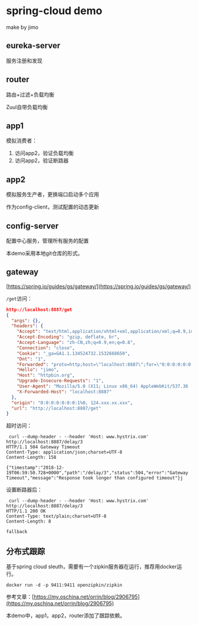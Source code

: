 # spring-cloud demo

make by jimo


## eureka-server
服务注册和发现

## router
路由+过滤+负载均衡

Zuul自带负载均衡

## app1
模拟消费者：
1. 访问app2，验证负载均衡
2. 访问app2，验证断路器

## app2
模拟服务生产者，更换端口启动多个应用

作为config-client，测试配置的动态更新

## config-server
配置中心服务，管理所有服务的配置

本demo采用本地git仓库的形式。

## gateway
[https://spring.io/guides/gs/gateway/](https://spring.io/guides/gs/gateway/)

`/get`访问：
```json 
http://localhost:8887/get
{
  "args": {}, 
  "headers": {
    "Accept": "text/html,application/xhtml+xml,application/xml;q=0.9,image/webp,image/apng,*/*;q=0.8", 
    "Accept-Encoding": "gzip, deflate, br", 
    "Accept-Language": "zh-CN,zh;q=0.9,en;q=0.8", 
    "Connection": "close", 
    "Cookie": "_ga=GA1.1.134524732.1532668650", 
    "Dnt": "1", 
    "Forwarded": "proto=http;host=\"localhost:8887\";for=\"0:0:0:0:0:0:0:1%0:51270\"", 
    "Hello": "jimo", 
    "Host": "httpbin.org", 
    "Upgrade-Insecure-Requests": "1", 
    "User-Agent": "Mozilla/5.0 (X11; Linux x86_64) AppleWebKit/537.36 (KHTML, like Gecko) Chrome/68.0.3440.75 Safari/537.36", 
    "X-Forwarded-Host": "localhost:8887"
  }, 
  "origin": "0:0:0:0:0:0:0:1%0, 124.xxx.xx.xxx", 
  "url": "http://localhost:8887/get"
}
```

超时访问：
```shell
 curl --dump-header - --header 'Host: www.hystrix.com' http://localhost:8887/delay/3
HTTP/1.1 504 Gateway Timeout
Content-Type: application/json;charset=UTF-8
Content-Length: 158

{"timestamp":"2018-12-19T06:59:50.728+0000","path":"/delay/3","status":504,"error":"Gateway Timeout","message":"Response took longer than configured timeout"}j
```
设置断路器后：
```shell 
 curl --dump-header - --header 'Host: www.hystrix.com' http://localhost:8887/delay/3
HTTP/1.1 200 OK
Content-Type: text/plain;charset=UTF-8
Content-Length: 8

fallback
```

## 分布式跟踪
基于spring cloud sleuth，需要有一个zipkin服务器在运行，推荐用docker运行。

```shell 
docker run -d -p 9411:9411 openzipkin/zipkin
```

参考文章：[https://my.oschina.net/orrin/blog/2906795](https://my.oschina.net/orrin/blog/2906795)

本demo中，app1，app2，router添加了跟踪依赖。


